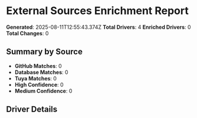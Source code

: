 # External Sources Enrichment Report

**Generated**: 2025-08-11T12:55:43.374Z
**Total Drivers**: 4
**Enriched Drivers**: 0
**Total Changes**: 0

## Summary by Source

- **GitHub Matches**: 0
- **Database Matches**: 0
- **Tuya Matches**: 0
- **High Confidence**: 0
- **Medium Confidence**: 0

## Driver Details
